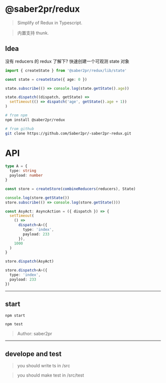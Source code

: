 # @saber2pr/redux

> Simplify of Redux in Typescript.

> 内置支持 thunk.

## Idea

没有 reducers 的 redux 了解下?
快速创建一个可观测 state 对象

```ts
import { createState } from '@saber2pr/redux/lib/state'

const state = createState({ age: 0 })

state.subscribe(() => console.log(state.getState().age))

state.dispatch((dispatch, getState) =>
  setTimeout(() => dispatch('age', getState().age + 1))
)
```

```bash
# from npm
npm install @saber2pr/redux

# from github
git clone https://github.com/Saber2pr/-saber2pr-redux.git
```

# API

```ts
type A = {
  type: string
  payload: number
}

const store = createStore(combineReducers(reducers), State)

console.log(store.getState())
store.subscribe(() => console.log(store.getState()))

const AsyAct: AsyncAction = ({ dispatch }) => {
  setTimeout(
    () =>
      dispatch<A>({
        type: 'index',
        payload: 233
      }),
    1000
  )
}

store.dispatch(AsyAct)

store.dispatch<A>({
  type: 'index',
  payload: 233
})
```

---

## start

```bash
npm start

npm test
```

> Author: saber2pr

---

## develope and test

> you should write ts in /src

> you should make test in /src/test
